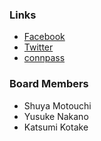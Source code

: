 ### Links

  * [Facebook](https://www.facebook.com/owaspfukuoka)
  * [Twitter](https://twitter.com/owaspfukuoka)
  * [connpass](http://owasp-kyushu.connpass.com/)

### Board Members

* Shuya Motouchi
* Yusuke Nakano
* Katsumi Kotake
